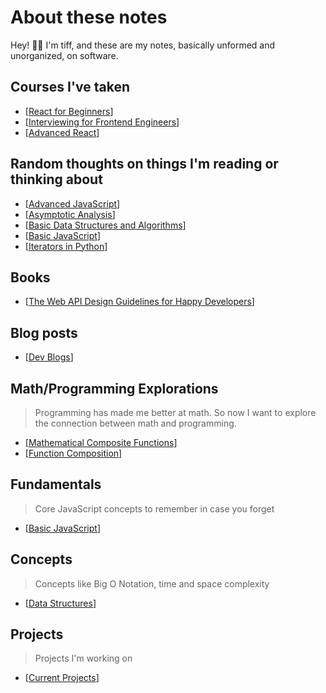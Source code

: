 # About these notes

Hey! 👋🏽 I'm tiff, and these are my notes, basically unformed and unorganized, on software.

## Courses I've taken

- [[React for Beginners]]
- [[Interviewing for Frontend Engineers]]
- [[Advanced React]]

## Random thoughts on things I'm reading or thinking about
- [[Advanced JavaScript]]
- [[Asymptotic Analysis]]
- [[Basic Data Structures and Algorithms]]
- [[Basic JavaScript]]
- [[Iterators in Python]]

## Books

- [[The Web API Design Guidelines for Happy Developers]]

## Blog posts

- [[Dev Blogs]]

## Math/Programming Explorations
> Programming has made me better at math. So now I want to explore the connection between math and programming.

- [[Mathematical Composite Functions]]
- [[Function Composition]]

## Fundamentals
> Core JavaScript concepts to remember in case you forget
- [[Basic JavaScript]]

## Concepts
> Concepts like Big O Notation, time and space complexity
- [[Data Structures]]


## Projects
> Projects I'm working on
- [[Current Projects]]


<div style="display: none;" >
  <a rel="me" href="https://hachyderm.io/@tiff">Mastodon</a>
  <p>provene76ed7</p>
</div>



[//begin]: # "Autogenerated link references for markdown compatibility"
[React for Beginners]: <1 - Web Dev/React for Beginners> "State"
[Interviewing for Frontend Engineers]: <1 - Web Dev/Interviewing for Frontend Engineers> "Interviewing for Frontend Engineers"
[Advanced React]: <1 - Web Dev/Advanced React> "Advanced React"
[Advanced JavaScript]: <1 - Web Dev/Advanced JavaScript> "Advanced JavaScript"
[Asymptotic Analysis]: <1 - Web Dev/Asymptotic Analysis> "Asymptotic Analysis"
[Basic Data Structures and Algorithms]: <1 - Web Dev/Basic Data Structures and Algorithms> "Basic Data Structures"
[Basic JavaScript]: <1 - Web Dev/Basic JavaScript> "Basic JavaScript"
[Iterators in Python]: <2 - Software Dev/Iterators in Python> "Iterators in Python"
[The Web API Design Guidelines for Happy Developers]: <1 - Web Dev/The Web API Design Guidelines for Happy Developers> "The Web API Design Guidelines for Happy Developers"
[Dev Blogs]: <1 - Web Dev/Dev Blogs> "Dev Blogs"
[Mathematical Composite Functions]: <Math/Mathematical Composite Functions> "Mathematical Composite Functions"
[Function Composition]: <1 - Web Dev/Function Composition> "Function composition in programming"
[Data Structures]: <1 - Web Dev/Data Structures> "Data Structures"
[Current Projects]: <Learning/Current Projects> "Current Projects"
[//end]: # "Autogenerated link references"
